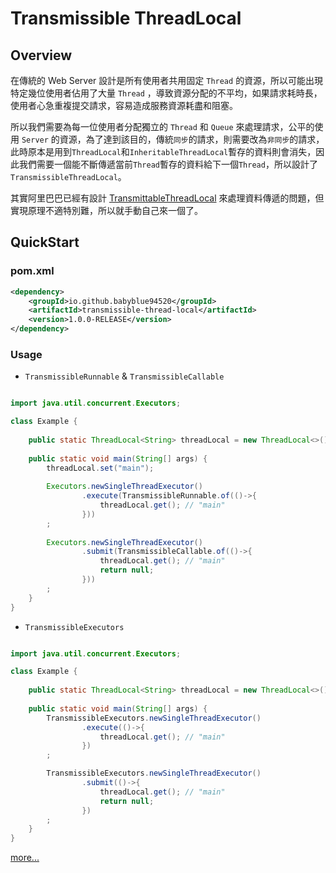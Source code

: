# Transmissible ThreadLocal

## Overview

在傳統的 Web Server 設計是所有使用者共用固定 `Thread` 的資源，所以可能出現特定幾位使用者佔用了大量 `Thread` ，導致資源分配的不平均，如果請求耗時長，使用者心急重複提交請求，容易造成服務資源耗盡和阻塞。


所以我們需要為每一位使用者分配獨立的 `Thread` 和 `Queue` 來處理請求，公平的使用 `Server` 的資源，為了達到該目的，傳統`同步`的請求，則需要改為`非同步`的請求，此時原本是用到`ThreadLocal`和`InheritableThreadLocal`暫存的資料則會消失，因此我們需要一個能不斷傳遞當前`Thread`暫存的資料給下一個`Thread`，所以設計了`TransmissibleThreadLocal`。

其實阿里巴巴已經有設計 [TransmittableThreadLocal](https://github.com/alibaba/transmittable-thread-local) 來處理資料傳遞的問題，但實現原理不適特別難，所以就手動自己來一個了。

## QuickStart

### pom.xml
```xml
<dependency>
    <groupId>io.github.babyblue94520</groupId>
    <artifactId>transmissible-thread-local</artifactId>
    <version>1.0.0-RELEASE</version>
</dependency>
```

### Usage

* `TransmissibleRunnable` & `TransmissibleCallable`

```java

import java.util.concurrent.Executors;

class Example {
    
    public static ThreadLocal<String> threadLocal = new ThreadLocal<>();
    
    public static void main(String[] args) {
        threadLocal.set("main");
        
        Executors.newSingleThreadExecutor()
                .execute(TransmissibleRunnable.of(()->{
                    threadLocal.get(); // "main"
                }))
        ;
        
        Executors.newSingleThreadExecutor()
                .submit(TransmissibleCallable.of(()->{
                    threadLocal.get(); // "main"
                    return null;
                }))
        ;
    }
}

```

* `TransmissibleExecutors`

```java

import java.util.concurrent.Executors;

class Example {
    
    public static ThreadLocal<String> threadLocal = new ThreadLocal<>();
    
    public static void main(String[] args) {
        TransmissibleExecutors.newSingleThreadExecutor()
                .execute(()->{
                    threadLocal.get(); // "main"
                })
        ;

        TransmissibleExecutors.newSingleThreadExecutor()
                .submit(()->{
                    threadLocal.get(); // "main"
                    return null;
                })
        ;
    }
}
```

[more...](src/test/java/com/primestar/transmissible/AbstractExecutorTest.java)
